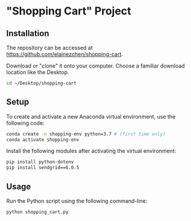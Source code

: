 # "Shopping Cart" Project

## Installation

The repository can be accessed at https://github.com/elainezchen/shopping-cart. 

Download or "clone" it onto your computer. Choose a familiar download location like the Desktop.

```sh
cd ~/Desktop/shopping-cart
```

## Setup

To create and activate a new Anaconda virtual environment, use the following code:

```sh
conda create -n shopping-env python=3.7 # (first time only)
conda activate shopping-env
```

Install the following modules after activating the virtual environment:

```sh
pip install python-dotenv
pip install sendgrid==6.0.5
```

## Usage

Run the Python script using the following command-line:

```sh
python shopping_cart.py
```